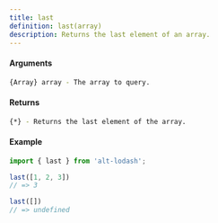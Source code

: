 ```yaml
---
title: last
definition: last(array)
description: Returns the last element of an array.
---
```


#### Arguments

```bash
{Array} array - The array to query.
```

#### Returns

```bash
{*} - Returns the last element of the array.
```

#### Example

```ts
import { last } from 'alt-lodash';

last([1, 2, 3])
// => 3

last([])
// => undefined
```
